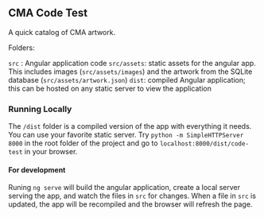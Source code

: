 ## CMA Code Test

A quick catalog of CMA artwork. 

Folders:

`src` : Angular application code
`src/assets`: static assets for the angular app. This includes images (`src/assets/images`) and the artwork from the SQLite database (`src/assets/artwork.json`)
`dist`: compiled Angular application; this can be hosted on any static server to view the application

### Running Locally

The `/dist` folder is a compiled version of the app with everything it needs. You can use your favorite static server. Try `python -m SimpleHTTPServer 8000` in the root folder of the project and go to `localhost:8000/dist/code-test` in your browser.

#### For development

Runing `ng serve` will build the angular application, create a local server serving the app, and watch the files in `src` for changes. When a file in `src` is updated, the app will be recompiled and the browser will refresh the page. 